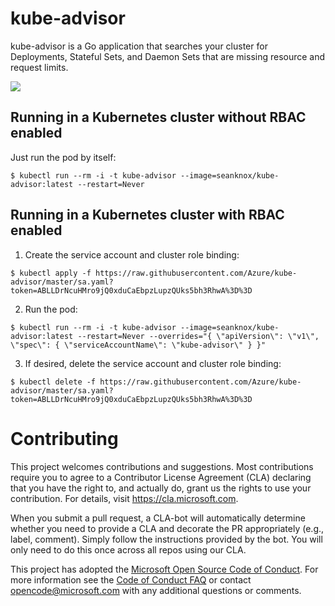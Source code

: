# kube-advisor

kube-advisor is a Go application that searches your cluster for Deployments, Stateful Sets, and Daemon Sets that are missing resource and request limits.

![](https://user-images.githubusercontent.com/1231630/44505638-5a2c0500-a657-11e8-8bf1-1766d69fa2ff.png)

## Running in a Kubernetes cluster without RBAC enabled

Just run the pod by itself:

```
$ kubectl run --rm -i -t kube-advisor --image=seanknox/kube-advisor:latest --restart=Never
```

## Running in a Kubernetes cluster with RBAC enabled
1. Create the service account and cluster role binding:

```
$ kubectl apply -f https://raw.githubusercontent.com/Azure/kube-advisor/master/sa.yaml?token=ABLLDrNcuHMro9jQ0xduCaEbpzLupzQUks5bh3RhwA%3D%3D
```

2. Run the pod:

```
$ kubectl run --rm -i -t kube-advisor --image=seanknox/kube-advisor:latest --restart=Never --overrides="{ \"apiVersion\": \"v1\", \"spec\": { \"serviceAccountName\": \"kube-advisor\" } }"
```

3. If desired, delete the service account and cluster role binding:

```
$ kubectl delete -f https://raw.githubusercontent.com/Azure/kube-advisor/master/sa.yaml?token=ABLLDrNcuHMro9jQ0xduCaEbpzLupzQUks5bh3RhwA%3D%3D
```


# Contributing

This project welcomes contributions and suggestions.  Most contributions require you to agree to a
Contributor License Agreement (CLA) declaring that you have the right to, and actually do, grant us
the rights to use your contribution. For details, visit https://cla.microsoft.com.

When you submit a pull request, a CLA-bot will automatically determine whether you need to provide
a CLA and decorate the PR appropriately (e.g., label, comment). Simply follow the instructions
provided by the bot. You will only need to do this once across all repos using our CLA.

This project has adopted the [Microsoft Open Source Code of Conduct](https://opensource.microsoft.com/codeofconduct/).
For more information see the [Code of Conduct FAQ](https://opensource.microsoft.com/codeofconduct/faq/) or
contact [opencode@microsoft.com](mailto:opencode@microsoft.com) with any additional questions or comments.
